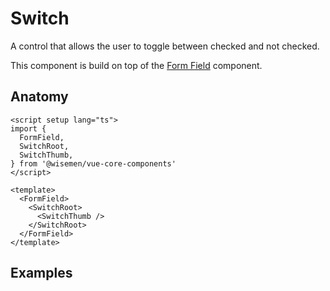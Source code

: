 # Switch

A control that allows the user to toggle between checked and not checked.

This component is build on top of the [Form Field](/packages/components-next/components/form-field/form-field.html) component.

<ComponentPreview name="switch/examples/main" />

## Anatomy

```vue
<script setup lang="ts">
import {
  FormField,
  SwitchRoot,
  SwitchThumb,
} from '@wisemen/vue-core-components'
</script>

<template>
  <FormField>
    <SwitchRoot>
      <SwitchThumb />
    </SwitchRoot>
  </FormField>
</template>
```

## Examples

<ComponentPreview name="switch/examples/disabled" />